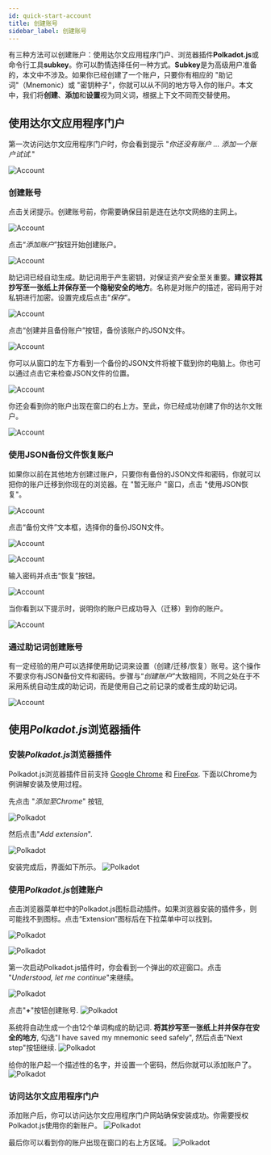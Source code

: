 ```yaml
---
id: quick-start-account
title: 创建账号
sidebar_label: 创建账号
---
```


有三种方法可以创建账户：使用达尔文应用程序门户、浏览器插件**Polkadot.js**或命令行工具**subkey**。你可以酌情选择任何一种方式。**Subkey**是为高级用户准备的，本文中不涉及。如果你已经创建了一个账户，只要你有相应的 "助记词"（Mnemonic）或 "密钥种子"，你就可以从不同的地方导入你的账户。本文中，我们将**创建**、**添加**和**设置**视为同义词，根据上下文不同而交替使用。

## 使用达尔文应用程序门户

第一次访问达尔文应用程序门户时，你会看到提示 "*你还没有账户 ... 添加一个账户试试.*"

![Account](assets/quick_start_zh-CN/darwinia-create-account-01.png)

### 创建账号

点击关闭提示。创建账号前，你需要确保目前是连在达尔文网络的主网上。

![Account](assets/quick_start_zh-CN/darwinia-create-account-02.png)

点击“*添加账户*”按钮开始创建账户。

![Account](assets/quick_start_zh-CN/darwinia-create-account-03.png)

助记词已经自动生成。助记词用于产生密钥，对保证资产安全至关重要。**建议将其抄写至一张纸上并保存至一个隐秘安全的地方**。名称是对账户的描述，密码用于对私钥进行加密。设置完成后点击“*保存*”。

![Account](assets/quick_start_zh-CN/darwinia-create-account-04.png)

点击“创建并且备份账户”按钮，备份该账户的JSON文件。

![Account](assets/quick_start_zh-CN/darwinia-create-account-05.png)

你可以从窗口的左下方看到一个备份的JSON文件将被下载到你的电脑上。你也可以通过点击它来检查JSON文件的位置。

![Account](assets/quick_start_zh-CN/darwinia-create-account-06.png)

你还会看到你的账户出现在窗口的右上方。至此，你已经成功创建了你的达尔文账户。

![Account](assets/quick_start_zh-CN/darwinia-create-account-07.png)


### 使用JSON备份文件恢复账户

如果你以前在其他地方创建过账户，只要你有备份的JSON文件和密码，你就可以把你的账户迁移到你现在的浏览器。在 "暂无账户 "窗口，点击 "使用JSON恢复"。

![Account](assets/quick_start_zh-CN/darwinia-json-account-01.png)

点击“备份文件”文本框，选择你的备份JSON文件。

![Account](assets/quick_start_zh-CN/darwinia-json-account-02.png)

![Account](assets/quick_start_zh-CN/darwinia-json-account-03.png)

输入密码并点击“恢复”按钮。

![Account](assets/quick_start_zh-CN/darwinia-json-account-04.png)

当你看到以下提示时，说明你的账户已成功导入（迁移）到你的账户。

![Account](assets/quick_start_zh-CN/darwinia-json-account-05.png)

### 通过助记词创建账号

有一定经验的用户可以选择使用助记词来设置（创建/迁移/恢复）账号。这个操作不要求你有JSON备份文件和密码。步骤与“*创建账户*”大致相同，不同之处在于不采用系统自动生成的助记词，而是使用自己之前记录的或者生成的助记词。


![Account](assets/quick_start_zh-CN/darwinia-mnemonic-account.png)

## 使用*Polkadot.js*浏览器插件

### 安装*Polkadot.js*浏览器插件

Polkadot.js浏览器插件目前支持 [Google Chrome](https://chrome.google.com/webstore/detail/polkadot%7Bjs%7D-extension/mopnmbcafieddcagagdcbnhejhlodfdd?hl=zh-CN) 和 [FireFox](https://addons.mozilla.org/zh-CN/firefox/addon/polkadot-js-extension). 下面以Chrome为例讲解安装及使用过程。 

先点击 "*添加至Chrome*" 按钮,

![Polkadot](assets/quick_start_zh-CN/darwinia-polkadot-account-01.png)

然后点击"*Add extension*".

![Polkadot](assets/quick_start_zh-CN/darwinia-polkadot-account-02.png)

安装完成后，界面如下所示。
![Polkadot](assets/quick_start_zh-CN/darwinia-polkadot-account-03.png)

### 使用*Polkadot.js*创建账户

点击浏览器菜单栏中的Polkadot.js图标启动插件。如果浏览器安装的插件多，则可能找不到图标。点击“Extension”图标后在下拉菜单中可以找到。

![Polkadot](assets/quick_start_zh-CN/darwinia-polkadot-account-04.png)

![Polkadot](assets/quick_start_zh-CN/darwinia-polkadot-account-05.png)

第一次启动Polkadot.js插件时，你会看到一个弹出的欢迎窗口。点击 "*Understood, let me continue*"来继续。

![Polkadot](assets/quick_start_zh-CN/darwinia-polkadot-account-06.png)

点击"**+**"按钮创建账号.
![Polkadot](assets/quick_start_zh-CN/darwinia-polkadot-account-07.png)

系统将自动生成一个由12个单词构成的助记词. **将其抄写至一张纸上并并保存在安全的地方**,  勾选"I have saved my mnemonic seed safely", 然后点击"Next step"按钮继续.
![Polkadot](assets/quick_start_zh-CN/darwinia-polkadot-account-08.png)

给你的账户起一个描述性的名字，并设置一个密码，然后你就可以添加账户了。
![Polkadot](assets/quick_start_zh-CN/darwinia-polkadot-account-09.png)

### 访问达尔文应用程序门户
添加账户后，你可以访问达尔文应用程序门户网站确保安装成功。你需要授权Polkadot.js使用你的新账户。
![Polkadot](assets/quick_start_zh-CN/darwinia-polkadot-account-10.png)

最后你可以看到你的账户出现在窗口的右上方区域。
![Polkadot](assets/quick_start_zh-CN/darwinia-polkadot-account-11.png)

